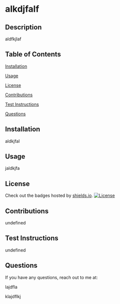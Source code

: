 
# alkdjfalf
## Description
aldfkjlaf

## Table of Contents
[Installation](#installation)

[Usage](#usage)

[License](#license)

[Contributions](#contributions)

[Test Instructions](#test-instructions)

[Questions](#questions)

## Installation
aldkjfal
    
## Usage
jaldkjfa
    
## License
Check out the badges hosted by [shields.io](https://shields.io/). [![License](https://img.shields.io/badge/License-MIT-blue.svg)](https://opensource.org/licenses/MIT)
    
## Contributions
undefined
    
## Test Instructions
undefined

## Questions 
If you have any questions, reach out to me at:

lajdfla

klajdflkj
